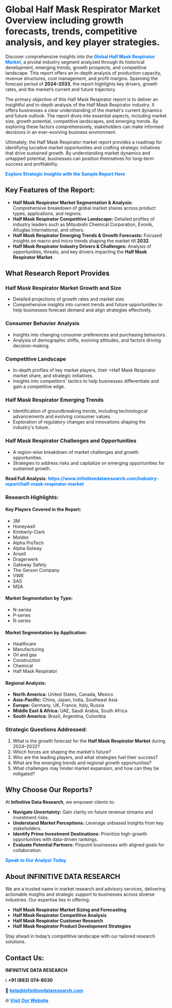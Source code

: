 <h1>Global Half Mask Respirator Market Overview including growth forecasts, trends, competitive analysis, and key player strategies.</h1>
<p>
Discover comprehensive insights into the 
<a href="https://www.infinitivedataresearch.com/industry-report/half-mask-respirator-market" rel="dofollow" style="color: #007BFF; text-decoration: none;"><strong>Global Half Mask Respirator Market</strong></a>, a pivotal industry segment analyzed through its historical development, emerging trends, growth prospects, and competitive landscape. This report offers an in-depth analysis of production capacity, revenue structures, cost management, and profit margins. Spanning the forecast period of <strong>2024–2033</strong>, the report highlights key drivers, growth rates, and the market’s current and future trajectory.
</p>
<p>
The primary objective of this Half Mask Respirator report is to deliver an insightful and in-depth analysis of the Half Mask Respirator industry. It offers businesses a clear understanding of the market's current dynamics and future outlook. The report dives into essential aspects, including market size, growth potential, competitive landscapes, and emerging trends. By exploring these factors comprehensively, stakeholders can make informed decisions in an ever-evolving business environment.
</p>
<p>
Ultimately, the Half Mask Respirator market report provides a roadmap for identifying lucrative market opportunities and crafting strategic initiatives that drive sustained growth. By understanding market dynamics and untapped potential, businesses can position themselves for long-term success and profitability.
</p>
<p>
<a href="https://www.infinitivedataresearch.com/request-sample/reportId=110984" style="color: #007BFF; text-decoration: none;"><strong>Explore Strategic Insights with the Sample Report Here</strong></a>
</p>

<h2>Key Features of the Report:</h2>
<ul>
<li><strong>Half Mask Respirator Market Segmentation & Analysis:</strong> Comprehensive breakdown of global market shares across product types, applications, and regions.</li>
<li><strong>Half Mask Respirator Competitive Landscape:</strong> Detailed profiles of industry leaders such as Mitsubishi Chemical Corporation, Evonik, Altuglas International, and others.</li>
<li><strong>Half Mask Respirator Emerging Trends & Growth Forecasts:</strong> Focused insights on macro and micro trends shaping the market till <strong>2032</strong>.</li>
<li><strong>Half Mask Respirator Industry Drivers & Challenges:</strong> Analysis of opportunities, threats, and key drivers impacting the <strong>Half Mask Respirator Market</strong>.</li>
</ul>

<h2>What Research Report Provides</h2>
<h3>Half Mask Respirator Market Growth and Size</h3>
<ul>
<li>Detailed projections of growth rates and market size.</li>
<li>Comprehensive insights into current trends and future opportunities to help businesses forecast demand and align strategies effectively.</li>
</ul>

<h3>Consumer Behavior Analysis</h3>
<ul>
<li>Insights into changing consumer preferences and purchasing behaviors.</li>
<li>Analysis of demographic shifts, evolving attitudes, and factors driving decision-making.</li>
</ul>

<h3>Competitive Landscape</h3>
<ul>
<li>In-depth profiles of key market players, their >Half Mask Respirator market share, and strategic initiatives.</li>
<li>Insights into competitors' tactics to help businesses differentiate and gain a competitive edge.</li>
</ul>

<h3>Half Mask Respirator Emerging Trends</h3>
<ul>
<li>Identification of groundbreaking trends, including technological advancements and evolving consumer values.</li>
<li>Exploration of regulatory changes and innovations shaping the industry's future.</li>
</ul>

<h3>Half Mask Respirator Challenges and Opportunities</h3>
<ul>
<li>A region-wise breakdown of market challenges and growth opportunities.</li>
<li>Strategies to address risks and capitalize on emerging opportunities for sustained growth.</li>
</ul>
<p><strong>Read Full Analysis:</strong> <a href="https://www.infinitivedataresearch.com/industry-report/half-mask-respirator-market" rel="dofollow" style="color: #007BFF; text-decoration: none;"><strong>https://www.infinitivedataresearch.com/industry-report/half-mask-respirator-market</strong></a></p>
<h3>Research Highlights:</h3>
<h4>Key Players Covered in the Report:</h4>
<ul><li>3M</li><li>Honeywell</li><li>Kimberly-Clark</li><li>Moldex</li><li>Alpha ProTech</li><li>Alpha Solway</li><li>Ansell</li><li>Dragerwerk</li><li>Gateway Safety</li><li>The Gerson Company</li><li>VWR</li><li>SAS</li><li>MSA</li></ul>
<h4>Market Segmentation by Type:</h4>
<ul><li>N-series</li><li>P-series</li><li>R-series</li></ul>
<h4>Market Segmentation by Application:</h4>
<ul><li>Healthcare</li><li>Manufacturing</li><li>Oil and gas</li><li>Construction</li><li>Chemical</li><li>Half Mask Respirator</li></ul>

<h4>Regional Analysis:</h4>
<ul>
<li><strong>North America:</strong> United States, Canada, Mexico</li>
<li><strong>Asia-Pacific:</strong> China, Japan, India, Southeast Asia</li>
<li><strong>Europe:</strong> Germany, UK, France, Italy, Russia</li>
<li><strong>Middle East & Africa:</strong> UAE, Saudi Arabia, South Africa</li>
<li><strong>South America:</strong> Brazil, Argentina, Colombia</li>
</ul>

<h3>Strategic Questions Addressed:</h3>
<ol>
<li>What is the growth forecast for the <strong>Half Mask Respirator Market</strong> during 2024–2032?</li>
<li>Which forces are shaping the market's future?</li>
<li>Who are the leading players, and what strategies fuel their success?</li>
<li>What are the emerging trends and regional growth opportunities?</li>
<li>What challenges may hinder market expansion, and how can they be mitigated?</li>
</ol>

<h2>Why Choose Our Reports?</h2>
<p>At <strong>Infinitive Data Research</strong>, we empower clients to:</p>
<ul>
<li><strong>Navigate Uncertainty:</strong> Gain clarity on future revenue streams and investment risks.</li>
<li><strong>Understand Market Perceptions:</strong> Leverage unbiased insights from key stakeholders.</li>
<li><strong>Identify Prime Investment Destinations:</strong> Prioritize high-growth opportunities with data-driven rankings.</li>
<li><strong>Evaluate Potential Partners:</strong> Pinpoint businesses with aligned goals for collaboration.</li>
</ul>
<p><a href="https://www.infinitivedataresearch.com/industry-report/half-mask-respirator-market" rel="dofollow" style="color: #007BFF; text-decoration: none;"><strong>Speak to Our Analyst Today</strong></a></p>

<h2>About INFINITIVE DATA RESEARCH</h2>
<p>We are a trusted name in market research and advisory services, delivering actionable insights and strategic support to businesses across diverse industries. Our expertise lies in offering:</p>
<ul>
<li><strong>Half Mask Respirator Market Sizing and Forecasting</strong></li>
<li><strong>Half Mask Respirator Competitive Analysis</strong></li>
<li><strong>Half Mask Respirator Customer Research</strong></li>
<li><strong>Half Mask Respirator Product Development Strategies</strong></li>
</ul>
<p>Stay ahead in today’s competitive landscape with our tailored research solutions.</p>

<h2>Contact Us:</h2>
<p><strong>INFINITIVE DATA RESEARCH</strong></p>
<p>📞 <strong>+91 (883) 074-8030</strong></p>
<p>📧 <strong><a href="mailto:help@infinitivedataresearch.com" style="color: #007BFF;">help@infinitivedataresearch.com</a></strong></p>
<p>🌐 <strong><a href="https://www.infinitivedataresearch.com" rel="dofollow" style="color: #007BFF;">Visit Our Website</a></strong></p>